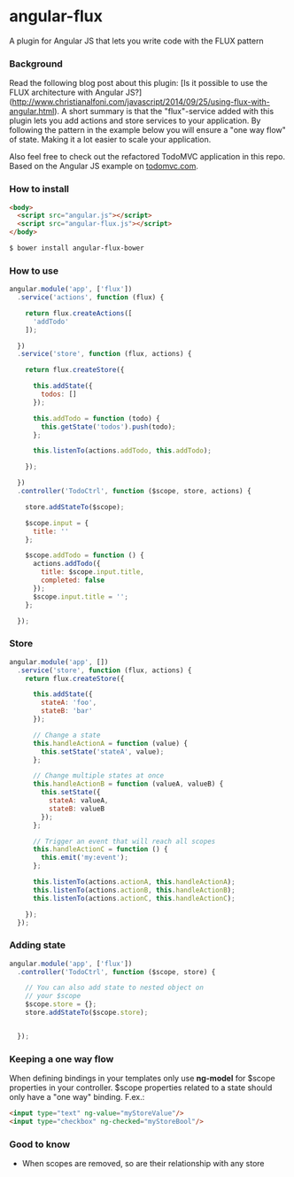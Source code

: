 angular-flux
============

A plugin for Angular JS that lets you write code with the FLUX pattern

### Background
Read the following blog post about this plugin: [Is it possible to use the FLUX architecture with Angular JS?]
(http://www.christianalfoni.com/javascript/2014/09/25/using-flux-with-angular.html). A short summary is that the
"flux"-service added with this
plugin lets you add actions and store services to your application. By following the pattern in the example below you
 will ensure a "one way flow" of state. Making it a lot easier to scale your application.

 Also feel free to check out the refactored TodoMVC application in this repo. Based on the Angular JS example on
 [todomvc.com](http://www.todomvc.com).

### How to install
```html
<body>
  <script src="angular.js"></script>
  <script src="angular-flux.js"></script>
</body>
```


```sh
$ bower install angular-flux-bower
```

### How to use

```javascript
angular.module('app', ['flux'])
  .service('actions', function (flux) {

    return flux.createActions([
      'addTodo'
    ]);

  })
  .service('store', function (flux, actions) {

    return flux.createStore({

      this.addState({
        todos: []
      });

      this.addTodo = function (todo) {
        this.getState('todos').push(todo);
      };

      this.listenTo(actions.addTodo, this.addTodo);

    });

  })
  .controller('TodoCtrl', function ($scope, store, actions) {

    store.addStateTo($scope);

    $scope.input = {
      title: ''
    };

    $scope.addTodo = function () {
      actions.addTodo({
        title: $scope.input.title,
        completed: false
      });
      $scope.input.title = '';
    };

  });
```

### Store
```javascript
angular.module('app', [])
  .service('store', function (flux, actions) {
    return flux.createStore({

      this.addState({
        stateA: 'foo',
        stateB: 'bar'
      });

      // Change a state
      this.handleActionA = function (value) {
        this.setState('stateA', value);
      };

      // Change multiple states at once
      this.handleActionB = function (valueA, valueB) {
        this.setState({
          stateA: valueA,
          stateB: valueB
        });
      };

      // Trigger an event that will reach all scopes
      this.handleActionC = function () {
        this.emit('my:event');
      };

      this.listenTo(actions.actionA, this.handleActionA);
      this.listenTo(actions.actionB, this.handleActionB);
      this.listenTo(actions.actionC, this.handleActionC);

    });
  });
```

### Adding state
```javascript
angular.module('app', ['flux'])
  .controller('TodoCtrl', function ($scope, store) {

    // You can also add state to nested object on
    // your $scope
    $scope.store = {};
    store.addStateTo($scope.store);


  });
```

### Keeping a one way flow
When defining bindings in your templates only use **ng-model** for $scope properties in your controller. $scope
properties related to a state should only have a "one way" binding. F.ex.:

```html
<input type="text" ng-value="myStoreValue"/>
<input type="checkbox" ng-checked="myStoreBool"/>
```

### Good to know
- When scopes are removed, so are their relationship with any store